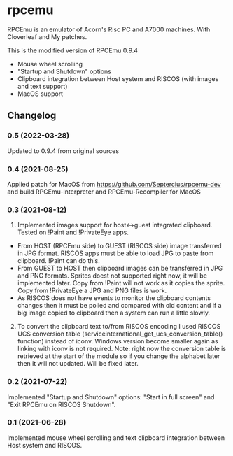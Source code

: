 # rpcemu
RPCEmu is an emulator of Acorn's Risc PC and A7000 machines. With Cloverleaf and My patches.

This is the modified version of RPCEmu 0.9.4
* Mouse wheel scrolling
* "Startup and Shutdown" options
* Clipboard integration between Host system and RISCOS (with images and text support)
* MacOS support

## Changelog

### 0.5 (2022-03-28)
Updated to 0.9.4 from original sources

### 0.4 (2021-08-25)
Applied patch for MacOS from https://github.com/Septercius/rpcemu-dev and build RPCEmu-Interpreter and RPCEmu-Recompiler for
MacOS

### 0.3 (2021-08-12)
1. Implemented images support for host<->guest integrated clipboard. Tested on !Paint and !PrivateEye apps.
* From HOST (RPCEmu side) to GUEST (RISCOS side) image transferred in JPG format. 
RISCOS apps must be able to load JPG to paste from clipboard. !Paint can do this.
* From GUEST to HOST then clipboard images can be transferred in JPG and PNG formats. 
Sprites doest not supported right now, it will be implemented later. 
Copy from !Paint will not work as it copies the sprite. Copy from !PrivateEye a JPG and PNG files is work.
* As RISCOS does not have events to monitor the clipboard contents changes then it must be polled and compared with old content and if a big image copied to clipboard then a system can run a little slowly.
2. To convert the clipboard text to/from RISCOS encoding I used RISCOS UCS conversion table (serviceinternational_get_ucs_conversion_table() function) instead of iconv. 
Windows version become smaller again as linking with iconv is not required. 
Note: right now the conversion table is retrieved at the start of the module so if you change the alphabet later then it will not updated. Will be fixed later.

### 0.2 (2021-07-22)
Implemented "Startup and Shutdown" options: "Start in full screen" and "Exit RPCEmu on RISCOS Shutdown".

### 0.1 (2021-06-28)
Implemented mouse wheel scrolling and text clipboard integration between Host system and RISCOS.
